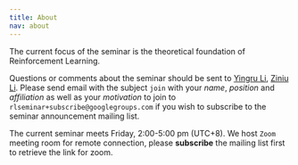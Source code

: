 ```yaml
---
title: About
nav: about
---
```


The current focus of the seminar is the theoretical foundation of Reinforcement Learning.

Questions or comments about the seminar should be sent to
[Yingru Li][yingru], [Ziniu Li][ziniu].
Please send email with the subject `join` with
your *name*, *position* and *affiliation* as well as your *motivation* to join
to `rlseminar+subscribe@googlegroups.com`
if you wish to subscribe to the seminar announcement mailing list.

The current seminar meets Friday, 2:00-5:00 pm (UTC+8).
We host `Zoom` meeting room for remote connection, please **subscribe** the mailing list first
to retrieve the link for zoom.

[yingru]: mailto:yingruli@link.cuhk.edu.cn
[mark]: mailto:mg2289@cornell.edu
[jim]: https://people.orie.cornell.edu/jdai/
[ziniu]: https://liziniu.org

<iframe id="forum_embed"
  src="javascript:void(0)"
  scrolling="no"
  frameborder="0"
  width="900"
  height="700">
</iframe>
<script type="text/javascript">
  document.getElementById('forum_embed').src =
     'https://groups.google.com/forum/embed/?place=forum/rlseminar'
     + '&showsearch=true&showpopout=true&showtabs=false'
     + '&parenturl=' + encodeURIComponent(window.location.href);
</script>